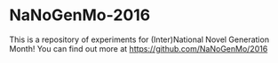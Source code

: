 # NaNoGenMo-2016
This is a repository of experiments for (Inter)National Novel Generation Month!  You can find out more at https://github.com/NaNoGenMo/2016
